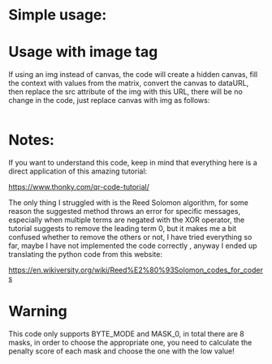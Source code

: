 # Simple usage:

<html>
    <body>
        <!-- # -->
        <canvas id="target"></canvas>
        <!-- # -->
        <script src="qr.min.js"></script>
        <!-- # -->
        <script>
            /**/
            var qr = new QR("target", "Hello World!", "#000000", "#FFFFFF", "H"); // id, text, foreground, background, correction level
            /**/
            console.log(qr.text);
            console.log(qr.version);
            console.log(qr.matrix);
            /**/
            qr.download("filename"); // optional: download qrcode as png image
            /**/
        </script>
    </body>
</html>

# Usage with image tag

If using an img instead of canvas, the code will create a hidden canvas, fill the context with values from the matrix, convert the canvas to dataURL, then replace the src attribute of the img with this URL, there will be no change in the code, just replace canvas with img as follows: 

<img id="target" src="">

# Notes:

If you want to understand this code, keep in mind that everything here is a direct application of this amazing tutorial:

https://www.thonky.com/qr-code-tutorial/

The only thing I struggled with is the Reed Solomon algorithm, for some reason the suggested method throws an error for specific messages, especially when multiple terms are negated with the XOR operator, the tutorial suggests to remove the leading term 0, but it makes me a bit confused whether to remove the others or not, I have tried everything so far, maybe I have not implemented the code correctly , anyway I ended up translating the python code from this website:

https://en.wikiversity.org/wiki/Reed%E2%80%93Solomon_codes_for_coders

# Warning

This code only supports BYTE_MODE and MASK_0, in total there are 8 masks, in order to choose the appropriate one, you need to calculate the penalty score of each mask and choose the one with the low value!
